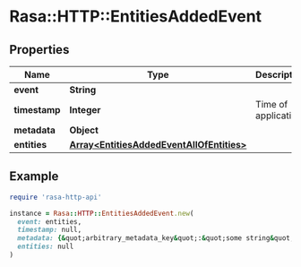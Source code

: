 # Rasa::HTTP::EntitiesAddedEvent

## Properties

| Name | Type | Description | Notes |
| ---- | ---- | ----------- | ----- |
| **event** | **String** |  |  |
| **timestamp** | **Integer** | Time of application | [optional] |
| **metadata** | **Object** |  | [optional] |
| **entities** | [**Array&lt;EntitiesAddedEventAllOfEntities&gt;**](EntitiesAddedEventAllOfEntities.md) |  |  |

## Example

```ruby
require 'rasa-http-api'

instance = Rasa::HTTP::EntitiesAddedEvent.new(
  event: entities,
  timestamp: null,
  metadata: {&quot;arbitrary_metadata_key&quot;:&quot;some string&quot;,&quot;more_metadata&quot;:1.0},
  entities: null
)
```

